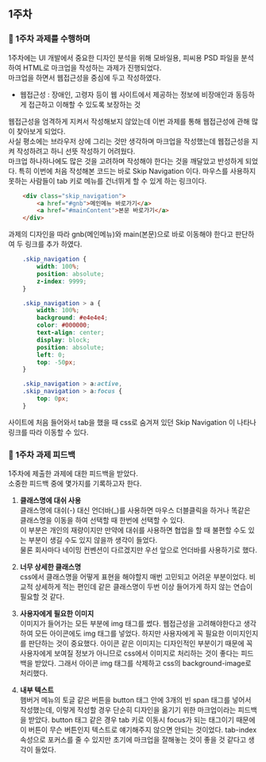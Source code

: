 ## 1주차


### 📗 1주차 과제를 수행하며
1주차에는 UI 개발에서 중요한 디자인 분석을 위해 
모바일용, 피씨용 PSD 파일을 분석하여 HTML로 마크업을 작성하는 과제가 진행되었다.  
마크업을 하면서 웹접근성을 중심에 두고 작성하였다.  


- 웹접근성 : 장애인, 고령자 등이 웹 사이트에서 제공하는 정보에 비장애인과 동등하게 접근하고 이해할 수 있도록 보장하는 것  


웹접근성을 엄격하게 지켜서 작성해보지 않았는데 이번 과제를 통해 웹접근성에 관해 많이 찾아보게 되었다.  
사실 평소에는 브라우저 상에 그리는 것만 생각하며 마크업을 작성했는데 웹접근성을 지켜 작성하려고 하니 선뜻 작성하기 어려웠다.  
마크업 하나하나에도 많은 것을 고려하며 작성해야 한다는 것을 깨달았고 반성하게 되었다.
특히 이번에 처음 작성해본 코드는 바로 Skip Navigation 이다.
마우스를 사용하지 못하는 사람들이 tab 키로 메뉴를 건너뛰게 할 수 있게 하는 링크이다.


```html
    <div class="skip_navigation">
        <a href="#gnb">메인메뉴 바로가기</a>
        <a href="#mainContent">본문 바로가기</a>
    </div>
```


과제의 디자인을 따라 gnb(메인메뉴)와 main(본문)으로 바로 이동해야 한다고 판단하여 두 링크를 추가 하였다.


```css
    .skip_navigation {
        width: 100%;
        position: absolute;
        z-index: 9999;
    }

    .skip_navigation > a {
        width: 100%;
        background: #e4e4e4;
        color: #000000;
        text-align: center;
        display: block;
        position: absolute;
        left: 0;
        top: -50px;
    }

    .skip_navigation > a:active,
    .skip_navigation > a:focus {
        top: 0px;
    }
```


사이트에 처음 들어와서 tab을 했을 때 css로 숨겨져 있던 Skip Navigation 이 나타나 링크를 따라 이동할 수 있다.


### 📗 1주차 과제 피드백


1주차에 제출한 과제에 대한 피드백을 받았다.  
소중한 피드백 중에 몇가지를 기록하고자 한다.


1. __클래스명에 대쉬 사용__   
클래스명에 대쉬(-) 대신 언더바(_)를 사용하면 마우스 더블클릭을 하거나 똑같은 클래스명을 이동을 하여 선택할 때 한번에 선택할 수 있다.  
이 부분은 개인의 재량이지만 만약에 대쉬를 사용하면 협업을 할 때 불편할 수도 있는 부분이 생길 수도 있지 않을까 생각이 들었다.  
물론 회사마다 네이밍 컨벤션이 다르겠지만 우선 앞으로 언더바를 사용하기로 했다.


2. __너무 상세한 클래스명__    
css에서 클래스명을 어떻게 표현을 해야할지 매번 고민되고 어려운 부분이었다. 
비교적 상세하게 적는 편인데 같은 클래스명이 두번 이상 들어가게 하지 않는 연습이 필요할 것 같다.


3. __사용자에게 필요한 이미지__   
이미지가 들어가는 모든 부분에 img 태그를 썼다. 웹접근성을 고려해야한다고 생각하여 모든 아이콘에도 img 태그를 넣었다. 
하지만 사용자에게 꼭 필요한 이미지인지를 판단하는 것이 중요했다. 
아이콘 같은 이미지는 디자인적인 부분이기 때문에 꼭 사용자에게 보여질 정보가 아니므로 css에서 이미지로 처리하는 것이 좋다는 피드백을 받았다. 
그래서 아이콘 img 태그를 삭제하고 css의 background-image로 처리했다. 


4. __내부 텍스트__   
햄버거 메뉴의 토글 같은 버튼을 button 태그 안에 3개의 빈 span 태그를 넣어서 작성했는데, 이렇게 작성할 경우 단순히 디자인을 옮기기 위한 마크업이라는 피드백을 받았다. 
button 태그 같은 경우 tab 키로 이동시 focus가 되는 태그이기 때문에 이 버튼이 무슨 버튼인지 텍스트로 얘기해주지 않으면 안되는 것이었다. 
tab-index 속성으로 포커스를 줄 수 있지만 초기에 마크업을 잘해놓는 것이 좋을 것 같다고 생각이 들었다. 
